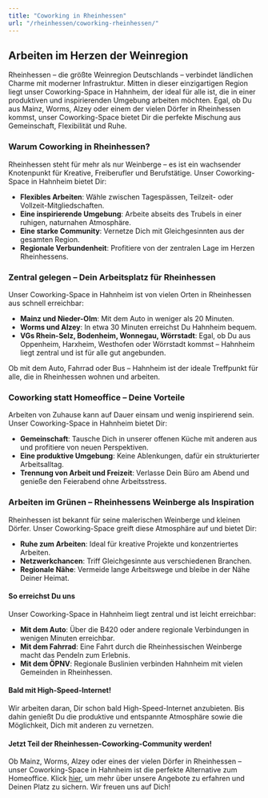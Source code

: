 ```yaml
---
title: "Coworking in Rheinhessen"
url: "/rheinhessen/coworking-rheinhessen/"
---
```


## Arbeiten im Herzen der Weinregion

Rheinhessen – die größte Weinregion Deutschlands – verbindet ländlichen Charme mit moderner Infrastruktur. Mitten in dieser einzigartigen Region liegt unser Coworking-Space in Hahnheim, der ideal für alle ist, die in einer produktiven und inspirierenden Umgebung arbeiten möchten. Egal, ob Du aus Mainz, Worms, Alzey oder einem der vielen Dörfer in Rheinhessen kommst, unser Coworking-Space bietet Dir die perfekte Mischung aus Gemeinschaft, Flexibilität und Ruhe.

### Warum Coworking in Rheinhessen?

Rheinhessen steht für mehr als nur Weinberge – es ist ein wachsender Knotenpunkt für Kreative, Freiberufler und Berufstätige. Unser Coworking-Space in Hahnheim bietet Dir:

- **Flexibles Arbeiten**: Wähle zwischen Tagespässen, Teilzeit- oder Vollzeit-Mitgliedschaften.
- **Eine inspirierende Umgebung**: Arbeite abseits des Trubels in einer ruhigen, naturnahen Atmosphäre.
- **Eine starke Community**: Vernetze Dich mit Gleichgesinnten aus der gesamten Region.
- **Regionale Verbundenheit**: Profitiere von der zentralen Lage im Herzen Rheinhessens.

### Zentral gelegen – Dein Arbeitsplatz für Rheinhessen

Unser Coworking-Space in Hahnheim ist von vielen Orten in Rheinhessen aus schnell erreichbar:

- **Mainz und Nieder-Olm**: Mit dem Auto in weniger als 20 Minuten.
- **Worms und Alzey**: In etwa 30 Minuten erreichst Du Hahnheim bequem.
- **VGs Rhein-Selz, Bodenheim, Wonnegau, Wörrstadt**: Egal, ob Du aus Oppenheim, Harxheim, Westhofen oder Wörrstadt kommst – Hahnheim liegt zentral und ist für alle gut angebunden.

Ob mit dem Auto, Fahrrad oder Bus – Hahnheim ist der ideale Treffpunkt für alle, die in Rheinhessen wohnen und arbeiten.

### Coworking statt Homeoffice – Deine Vorteile

Arbeiten von Zuhause kann auf Dauer einsam und wenig inspirierend sein. Unser Coworking-Space in Hahnheim bietet Dir:

- **Gemeinschaft**: Tausche Dich in unserer offenen Küche mit anderen aus und profitiere von neuen Perspektiven.
- **Eine produktive Umgebung**: Keine Ablenkungen, dafür ein strukturierter Arbeitsalltag.
- **Trennung von Arbeit und Freizeit**: Verlasse Dein Büro am Abend und genieße den Feierabend ohne Arbeitsstress.

### Arbeiten im Grünen – Rheinhessens Weinberge als Inspiration

Rheinhessen ist bekannt für seine malerischen Weinberge und kleinen Dörfer. Unser Coworking-Space greift diese Atmosphäre auf und bietet Dir:

- **Ruhe zum Arbeiten**: Ideal für kreative Projekte und konzentriertes Arbeiten.
- **Netzwerkchancen**: Triff Gleichgesinnte aus verschiedenen Branchen.
- **Regionale Nähe**: Vermeide lange Arbeitswege und bleibe in der Nähe Deiner Heimat.

#### So erreichst Du uns

Unser Coworking-Space in Hahnheim liegt zentral und ist leicht erreichbar:

- **Mit dem Auto**: Über die B420 oder andere regionale Verbindungen in wenigen Minuten erreichbar.
- **Mit dem Fahrrad**: Eine Fahrt durch die Rheinhessischen Weinberge macht das Pendeln zum Erlebnis.
- **Mit dem ÖPNV**: Regionale Buslinien verbinden Hahnheim mit vielen Gemeinden in Rheinhessen.

#### Bald mit High-Speed-Internet!

Wir arbeiten daran, Dir schon bald High-Speed-Internet anzubieten. Bis dahin genießt Du die produktive und entspannte Atmosphäre sowie die Möglichkeit, Dich mit anderen zu vernetzen.

#### Jetzt Teil der Rheinhessen-Coworking-Community werden!

Ob Mainz, Worms, Alzey oder eines der vielen Dörfer in Rheinhessen – unser Coworking-Space in Hahnheim ist die perfekte Alternative zum Homeoffice.
Klick [hier](/), um mehr über unsere Angebote zu erfahren und Deinen Platz zu sichern. Wir freuen uns auf Dich!